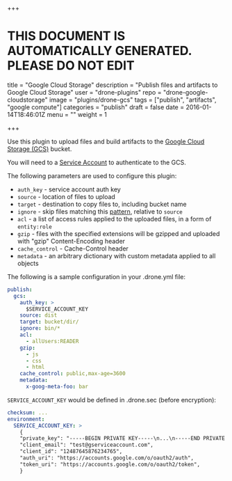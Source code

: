 +++

# THIS DOCUMENT IS AUTOMATICALLY GENERATED. PLEASE DO NOT EDIT

title = "Google Cloud Storage"
description = "Publish files and artifacts to Google Cloud Storage"
user = "drone-plugins"
repo = "drone-google-cloudstorage"
image = "plugins/drone-gcs"
tags = ["publish", "artifacts", "google compute"]
categories = "publish"
draft = false
date = 2016-01-14T18:46:01Z
menu = ""
weight = 1

+++

Use this plugin to upload files and build artifacts
to the [Google Cloud Storage (GCS)](https://cloud.google.com/storage/) bucket.

You will need to a [Service Account](https://developers.google.com/console/help/new/#serviceaccounts)
to authenticate to the GCS.

The following parameters are used to configure this plugin:

* `auth_key` - service account auth key
* `source` - location of files to upload
* `target` - destination to copy files to, including bucket name
* `ignore` - skip files matching this [pattern](https://golang.org/pkg/path/filepath/#Match), relative to `source`
* `acl` - a list of access rules applied to the uploaded files, in a form of `entity:role`
* `gzip` - files with the specified extensions will be gzipped and uploaded with "gzip" Content-Encoding header
* `cache_control` - Cache-Control header
* `metadata` - an arbitrary dictionary with custom metadata applied to all objects

The following is a sample configuration in your .drone.yml file:

```yaml
publish:
  gcs:
    auth_key: >
      $SERVICE_ACCOUNT_KEY
    source: dist
    target: bucket/dir/
    ignore: bin/*
    acl:
      - allUsers:READER
    gzip:
      - js
      - css
      - html
    cache_control: public,max-age=3600
    metadata:
      x-goog-meta-foo: bar
```

`SERVICE_ACCOUNT_KEY` would be defined in .drone.sec (before encryption):

```yaml
checksum: ...
environment:
  SERVICE_ACCOUNT_KEY: >
    {
    "private_key": "-----BEGIN PRIVATE KEY-----\n...\n-----END PRIVATE KEY-----\n",
    "client_email": "test@gserviceaccount.com",
    "client_id": "12487645876234765",
    "auth_uri": "https://accounts.google.com/o/oauth2/auth",
    "token_uri": "https://accounts.google.com/o/oauth2/token",
    }
```

